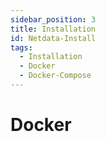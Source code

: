 ```yaml
---
sidebar_position: 3
title: Installation
id: Netdata-Install
tags:
  - Installation
  - Docker
  - Docker-Compose
---
```


# Docker
